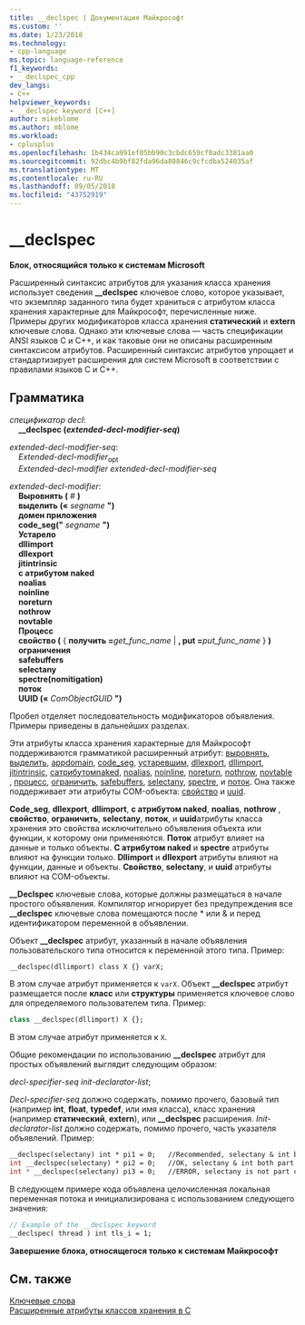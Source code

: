 ```yaml
---
title: __declspec | Документация Майкрософт
ms.custom: ''
ms.date: 1/23/2018
ms.technology:
- cpp-language
ms.topic: language-reference
f1_keywords:
- __declspec_cpp
dev_langs:
- C++
helpviewer_keywords:
- __declspec keyword [C++]
author: mikeblome
ms.author: mblome
ms.workload:
- cplusplus
ms.openlocfilehash: 1b434ca991ef05bb90c3cbdc659cf8adc3381aa0
ms.sourcegitcommit: 92dbc4b9bf82fda96da80846c9cfcdba524035af
ms.translationtype: MT
ms.contentlocale: ru-RU
ms.lasthandoff: 09/05/2018
ms.locfileid: "43752919"
---
```

# <a name="declspec"></a>__declspec

**Блок, относящийся только к системам Microsoft**

Расширенный синтаксис атрибутов для указания класса хранения использует сведения **__declspec** ключевое слово, которое указывает, что экземпляр заданного типа будет храниться с атрибутом класса хранения характерные для Майкрософт, перечисленные ниже. Примеры других модификаторов класса хранения **статический** и **extern** ключевые слова. Однако эти ключевые слова — часть спецификации ANSI языков C и C++, и как таковые они не описаны расширенным синтаксисом атрибутов. Расширенный синтаксис атрибутов упрощает и стандартизирует расширения для систем Microsoft в соответствии с правилами языков C и С++.

## <a name="grammar"></a>Грамматика

*спецификатор decl*:<br/>
&nbsp;&nbsp;&nbsp;&nbsp;**__declspec (***extended-decl-modifier-seq***)** 

*extended-decl-modifier-seq*:<br/>
&nbsp;&nbsp;&nbsp;&nbsp;*Extended-decl-modifier*<sub>opt</sub><br/>
&nbsp;&nbsp;&nbsp;&nbsp;*Extended-decl-modifier* *extended-decl-modifier-seq*

*extended-decl-modifier*:<br/>
&nbsp;&nbsp;&nbsp;&nbsp;**Выровнять (** *#* **)**<br/>
&nbsp;&nbsp;&nbsp;&nbsp;**выделить («** *segname* **")**<br/>
&nbsp;&nbsp;&nbsp;&nbsp;**домен приложения**<br/>
&nbsp;&nbsp;&nbsp;&nbsp;**code_seg("** *segname* **")**<br/>
&nbsp;&nbsp;&nbsp;&nbsp;**Устарело**<br/>
&nbsp;&nbsp;&nbsp;&nbsp;**dllimport**<br/>
&nbsp;&nbsp;&nbsp;&nbsp;**dllexport**<br/>
&nbsp;&nbsp;&nbsp;&nbsp;**jitintrinsic**<br/>
&nbsp;&nbsp;&nbsp;&nbsp;**с атрибутом naked**<br/>
&nbsp;&nbsp;&nbsp;&nbsp;**noalias**<br/>
&nbsp;&nbsp;&nbsp;&nbsp;**noinline**<br/>
&nbsp;&nbsp;&nbsp;&nbsp;**noreturn**<br/>
&nbsp;&nbsp;&nbsp;&nbsp;**nothrow**<br/>
&nbsp;&nbsp;&nbsp;&nbsp;**novtable**<br/>
&nbsp;&nbsp;&nbsp;&nbsp;**Процесс**<br/>
&nbsp;&nbsp;&nbsp;&nbsp;**свойство (** { **получить =**_get_func_name_ &#124; **, put =**_put_func_name_ } **)**<br/>
&nbsp;&nbsp;&nbsp;&nbsp;**ограничения**<br/>
&nbsp;&nbsp;&nbsp;&nbsp;**safebuffers**<br/>
&nbsp;&nbsp;&nbsp;&nbsp;**selectany**<br/>
&nbsp;&nbsp;&nbsp;&nbsp;**spectre(nomitigation)**<br/>
&nbsp;&nbsp;&nbsp;&nbsp;**поток**<br/>
&nbsp;&nbsp;&nbsp;&nbsp;**UUID («** *ComObjectGUID* **")**

Пробел отделяет последовательность модификаторов объявления. Примеры приведены в дальнейших разделах.

Эти атрибуты класса хранения характерные для Майкрософт поддерживаются грамматикой расширенный атрибут: [выровнять](../cpp/align-cpp.md), [выделить](../cpp/allocate.md), [appdomain](../cpp/appdomain.md), [code_seg](../cpp/code-seg-declspec.md), [устаревшим](../cpp/deprecated-cpp.md), [dllexport](../cpp/dllexport-dllimport.md), [dllimport](../cpp/dllexport-dllimport.md), [jitintrinsic](../cpp/jitintrinsic.md), [сатрибутомnaked](../cpp/naked-cpp.md), [noalias](../cpp/noalias.md), [noinline](../cpp/noinline.md), [noreturn](../cpp/noreturn.md), [nothrow](../cpp/nothrow-cpp.md), [novtable](../cpp/novtable.md) , [процесс](../cpp/process.md), [ограничить](../cpp/restrict.md), [safebuffers](../cpp/safebuffers.md), [selectany](../cpp/selectany.md), [spectre](../cpp/spectre.md), и [поток](../cpp/thread.md). Она также поддерживает эти атрибуты COM-объекта: [свойство](../cpp/property-cpp.md) и [uuid](../cpp/uuid-cpp.md).

**Code_seg**, **dllexport**, **dllimport**, **с атрибутом naked**, **noalias**, **nothrow** , **свойство**, **ограничить**, **selectany**, **поток**, и **uuid**атрибуты класса хранения это свойства исключительно объявления объекта или функции, к которому они применяются. **Поток** атрибут влияет на данные и только объекты. **С атрибутом naked** и **spectre** атрибуты влияют на функции только. **Dllimport** и **dllexport** атрибуты влияют на функции, данные и объекты. **Свойство**, **selectany**, и **uuid** атрибуты влияют на COM-объекты.

**__Declspec** ключевые слова, которые должны размещаться в начале простого объявления. Компилятор игнорирует без предупреждения все **__declspec** ключевые слова помещаются после * или & и перед идентификатором переменной в объявлении.

Объект **__declspec** атрибут, указанный в начале объявления пользовательского типа относится к переменной этого типа. Пример:

```cpp
__declspec(dllimport) class X {} varX;
```

В этом случае атрибут применяется к `varX`. Объект **__declspec** атрибут размещается после **класс** или **структуры** применяется ключевое слово для определяемого пользователем типа. Пример:

```cpp
class __declspec(dllimport) X {};
```

В этом случае атрибут применяется к `X`.

Общие рекомендации по использованию **__declspec** атрибут для простых объявлений выглядит следующим образом:

*decl-specifier-seq* *init-declarator-list*;

*Decl-specifier-seq* должно содержать, помимо прочего, базовый тип (например **int**, **float**, **typedef**, или имя класса), класс хранения (например **статический**, **extern**), или **__declspec** расширения. *Init-declarator-list* должно содержать, помимо прочего, часть указателя объявлений. Пример:

```cpp
__declspec(selectany) int * pi1 = 0;   //Recommended, selectany & int both part of decl-specifier
int __declspec(selectany) * pi2 = 0;   //OK, selectany & int both part of decl-specifier
int * __declspec(selectany) pi3 = 0;   //ERROR, selectany is not part of a declarator
```

В следующем примере кода объявлена целочисленная локальная переменная потока и инициализирована с использованием следующего значения:

```cpp
// Example of the __declspec keyword
__declspec( thread ) int tls_i = 1;
```

**Завершение блока, относящегося только к системам Майкрософт**

## <a name="see-also"></a>См. также
 [Ключевые слова](../cpp/keywords-cpp.md)  
 [Расширенные атрибуты классов хранения в C](../c-language/c-extended-storage-class-attributes.md)  